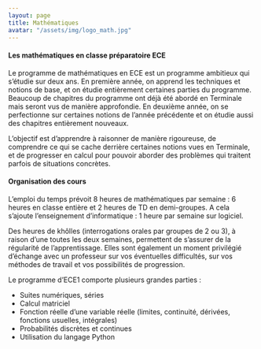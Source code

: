 ```yaml
---
layout: page
title: Mathématiques
avatar: "/assets/img/logo_math.jpg"
---
```


#### Les mathématiques en classe préparatoire ECE ####

Le programme de mathématiques en ECE est un programme ambitieux qui s’étudie sur deux ans. En première année, on apprend les techniques et notions de base, et on étudie entièrement certaines parties du programme. Beaucoup de chapitres du programme ont déjà été abordé en Terminale mais seront vus de manière approfondie. En deuxième année, on se perfectionne sur certaines notions de l’année précédente et on étudie aussi des chapitres entièrement nouveaux.

L’objectif est d’apprendre à raisonner de manière rigoureuse, de comprendre ce qui se cache derrière certaines notions vues en Terminale, et de progresser en calcul pour pouvoir aborder des problèmes qui traitent parfois de situations concrètes.

#### Organisation des cours ####

L’emploi du temps prévoit 8 heures de mathématiques par semaine : 6 heures en classe entière et 2 heures de TD en demi-groupes. A cela s’ajoute l’enseignement d’informatique : 1 heure par semaine sur logiciel.

Des heures de khôlles (interrogations orales par groupes de 2 ou 3), à raison d’une toutes les deux semaines, permettent de s’assurer de la régularité de l’apprentissage. Elles sont également un moment privilégié d’échange avec un professeur sur vos éventuelles difficultés, sur vos méthodes de travail et vos possibilités de progression.

Le programme d’ECE1 comporte plusieurs grandes parties :

- Suites numériques, séries
- Calcul matriciel
- Fonction réelle d’une variable réelle (limites, continuité, dérivées, fonctions usuelles, intégrales)
- Probabilités discrètes et continues
- Utilisation du langage Python



